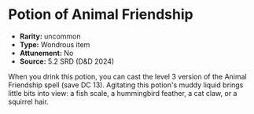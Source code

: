 
# Potion of Animal Friendship

* **Rarity:** uncommon
* **Type:** Wondrous item
* **Attunement:** No
* **Source:** 5.2 SRD (D&D 2024)


When you drink this potion, you can cast the level 3 version of the Animal Friendship spell (save DC 13). Agitating this potion's muddy liquid brings little bits into view: a fish scale, a hummingbird feather, a cat claw, or a squirrel hair.
